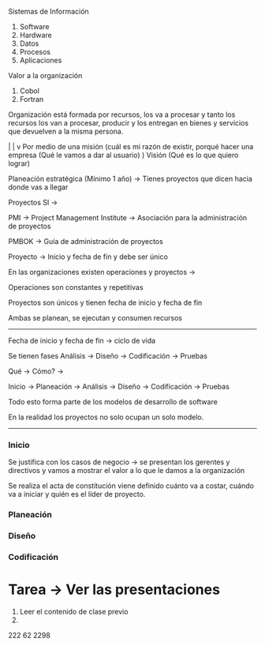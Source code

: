 Sistemas de Información
1. Software
2. Hardware
3. Datos
4. Procesos
5. Aplicaciones

Valor a la organización

1. Cobol
2. Fortran



Organización está formada por recursos, los va a procesar y tanto los recursos los van a procesar, producir y los entregan en bienes y servicios que devuelven a la misma persona. 

|
|
v
Por medio de una misión (cuál es mi razón de existir, porqué hacer una empresa (Qué le vamos a dar al usuario) )
Visión (Qué es lo que quiero lograr)

Planeación estratégica (Mínimo 1 año) -> Tienes proyectos que dicen hacia donde vas a llegar

Proyectos SI -> 

PMI -> Project Management Institute -> Asociación para la administración de proyectos 

PMBOK -> Guía de administración de proyectos


Proyecto -> Inicio y fecha de fin y debe ser único


En las organizaciones existen operaciones y proyectos -> 

Operaciones son constantes y repetitivas

Proyectos son únicos y tienen fecha de inicio y fecha de fin

Ambas se planean, se ejecutan y consumen recursos


---


Fecha de inicio y fecha de fin -> ciclo de vida 

Se tienen fases 
Análisis -> Diseño -> Codificación -> Pruebas

Qué       -> Cómo?   -> 


Inicio -> Planeación -> Análisis -> Diseño -> Codificación -> Pruebas

Todo esto forma parte de los modelos de desarrollo de software

En la realidad los proyectos no solo ocupan un solo modelo. 


---
### Inicio

Se justifica con los casos de negocio -> se presentan los gerentes y directivos y vamos a mostrar el valor a lo que le damos a la organización

Se realiza el acta de constitución viene definido cuánto va a costar, cuándo va a iniciar y quién es el líder de proyecto.

### Planeación



### Diseño




### Codificación


# Tarea -> Ver las presentaciones 

1. Leer el contenido de clase previo 
2. 

222 62 2298
